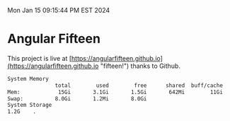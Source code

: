 Mon Jan 15 09:15:44 PM EST 2024

# Angular Fifteen


This project is live at [https://angularfifteen.github.io](https://angularfifteen.github.io "fifteen!") thanks to Github.

```bash
System Memory
               total        used        free      shared  buff/cache   available
Mem:            15Gi       3.1Gi       1.5Gi       642Mi        11Gi        12Gi
Swap:          8.0Gi       1.2Mi       8.0Gi
System Storage
1.2G	.
